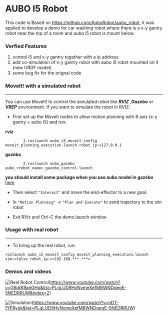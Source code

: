 # AUBO I5 Robot

This code is Based on https://github.com/AuboRobot/aubo_robot, it was applied to develop a demo for car washing robot where there is a x-y gantry robot near the top of a room and aubo i5 robot is mount below. 

### Verfied Features
1. control i5 and x-y gantry together with a ip address 
2. add co-simulation of x-y gantry robot with aubo i5 robot mounted on it  (new URDF model)
3. some bug fix for the orignal code 

### MoveIt! with a simulated robot
---

You can use MoveIt! to control the simulated robot like ***RVIZ*** ,***Gazebo*** or ***VREP*** environment. If you want to simulate the robot in RVIZ:

* First set up the MoveIt nodes to allow motion planning with 8 axis (x-y gantry + aubo i5) and run:

**rviz**
```  
        1.roslaunch aubo_i5_moveit_config moveit_planning_execution.launch robot_ip:=127.0.0.1  
```

**gazebo**  
```
        2.roslaunch aubo_gazebo aubo_<robot_name>_gazebo_control.launch
```
**you should install some package when you use aubo model in gazebo** [here](https://github.com/AuboRobot/aubo_robot/blob/master/aubo_gazebo/README.md)

* Then select `"Interact"` and move the end-effector to a new goal.

* In  `"Motion Planning"` -> `"Plan and Execute"` to send trajectory to the sim robot

* Exit RViz and Ctrl-C the demo.launch window

### Usage with real robot
---
* To bring up the real robot, run:

```
roslaunch aubo_i5_moveit_config moveit_planning_execution.launch sim:=false robot_ip:=<192.168.***.***>
```


### Demos and videos 

![Real Robot Control](https://cdn.gibsonengineering.com/media/pictures/brands/brands-page/aubo/i5.jpg)(https://www.youtube.com/watch?v=G6jAK9aeGHo&list=PLgLUD9HvNvmeXefMBWNDqegE-5NEDRRUW&index=2)

![Simulation](https://cdn.gibsonengineering.com/media/pictures/brands/brands-page/aubo/i5.jpg)(https://www.youtube.com/watch?v=nDT-fYFRygk&list=PLgLUD9HvNvmeXefMBWNDqegE-5NEDRRUW)



